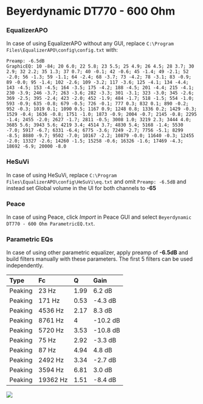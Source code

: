# Beyerdynamic DT770 - 600 Ohm

### EqualizerAPO
In case of using EqualizerAPO without any GUI, replace `C:\Program Files\EqualizerAPO\config\config.txt`
with:
```
Preamp: -6.5dB
GraphicEQ: 10 -84; 20 6.0; 22 5.8; 23 5.5; 25 4.9; 26 4.5; 28 3.7; 30 2.9; 32 2.2; 35 1.3; 37 0.7; 40 -0.1; 42 -0.6; 45 -1.4; 49 -2.1; 52 -2.0; 56 -1.3; 59 -1.1; 64 -2.4; 68 -3.7; 73 -4.2; 78 -3.1; 83 -0.9; 89 -0.0; 95 -1.4; 102 -2.6; 109 -3.2; 117 -3.6; 125 -4.1; 134 -4.4; 143 -4.5; 153 -4.5; 164 -3.5; 175 -4.2; 188 -4.5; 201 -4.4; 215 -4.1; 230 -3.9; 246 -3.7; 263 -3.6; 282 -3.3; 301 -3.1; 323 -3.0; 345 -2.6; 369 -2.5; 395 -2.4; 423 -2.0; 452 -1.9; 484 -1.7; 518 -1.5; 554 -1.0; 593 -0.9; 635 -0.8; 679 -0.5; 726 -0.1; 777 0.3; 832 0.1; 890 -0.2; 952 -0.3; 1019 0.1; 1090 0.5; 1167 0.9; 1248 0.8; 1336 0.2; 1429 -0.3; 1529 -0.4; 1636 -0.8; 1751 -1.0; 1873 -0.9; 2004 -0.7; 2145 -0.8; 2295 -1.4; 2455 -2.0; 2627 -1.7; 2811 -0.5; 3008 1.0; 3219 2.3; 3444 4.0; 3685 5.6; 3943 5.6; 4219 3.4; 4514 3.7; 4830 5.4; 5168 -1.4; 5530 -7.0; 5917 -6.7; 6331 -6.4; 6775 -3.6; 7249 -2.7; 7756 -5.1; 8299 -8.5; 8880 -9.7; 9502 -7.0; 10167 -2.2; 10879 -0.0; 11640 -0.3; 12455 -2.0; 13327 -2.6; 14260 -1.5; 15258 -0.6; 16326 -1.6; 17469 -4.3; 18692 -6.9; 20000 -8.0
```

### HeSuVi
In case of using HeSuVi, replace `C:\Program Files\EqualizerAPO\config\HeSuVi\eq.txt` and omit `Preamp:
-6.5dB` and instead set Global volume in the UI for both channels to **-65**

### Peace
In case of using Peace, click *Import* in Peace GUI and select `Beyerdynamic DT770 - 600 Ohm ParametricEQ.txt`.

### Parametric EQs
In case of using other parametric equalizer, apply preamp of **-6.5dB** and build filters manually with
these parameters. The first 5 filters can be used independently.

| Type    | Fc       |    Q | Gain     |
|:--------|:---------|:-----|:---------|
| Peaking | 23 Hz    | 1.99 | 6.2 dB   |
| Peaking | 171 Hz   | 0.53 | -4.3 dB  |
| Peaking | 4536 Hz  | 2.17 | 8.3 dB   |
| Peaking | 8761 Hz  | 4    | -10.2 dB |
| Peaking | 5720 Hz  | 3.53 | -10.8 dB |
| Peaking | 75 Hz    | 2.92 | -3.3 dB  |
| Peaking | 87 Hz    | 4.94 | 4.8 dB   |
| Peaking | 2492 Hz  | 3.34 | -2.7 dB  |
| Peaking | 3594 Hz  | 6.81 | 3.0 dB   |
| Peaking | 19362 Hz | 1.51 | -8.4 dB  |

![](https://raw.githubusercontent.com/jaakkopasanen/AutoEq/master/results/headphonecom/sbaf-serious/Beyerdynamic%20DT770%20-%20600%20Ohm/Beyerdynamic%20DT770%20-%20600%20Ohm.png)